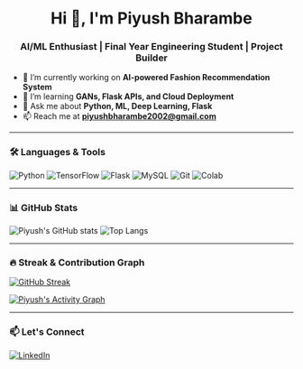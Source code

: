 <h1 align="center">Hi 👋, I'm Piyush Bharambe</h1>
<h3 align="center">AI/ML Enthusiast | Final Year Engineering Student | Project Builder</h3>

- 🔭 I’m currently working on **AI-powered Fashion Recommendation System**
- 🌱 I’m learning **GANs, Flask APIs, and Cloud Deployment**
- 💬 Ask me about **Python, ML, Deep Learning, Flask**
- 📫 Reach me at **piyushbharambe2002@gmail.com**

---

### 🛠️ Languages & Tools
![Python](https://img.shields.io/badge/-Python-3776AB?style=flat-square&logo=python&logoColor=white)
![TensorFlow](https://img.shields.io/badge/-TensorFlow-FF6F00?style=flat-square&logo=tensorflow&logoColor=white)
![Flask](https://img.shields.io/badge/-Flask-000000?style=flat-square&logo=flask)
![MySQL](https://img.shields.io/badge/-MySQL-4479A1?style=flat-square&logo=mysql&logoColor=white)
![Git](https://img.shields.io/badge/-Git-F05032?style=flat-square&logo=git&logoColor=white)
![Colab](https://img.shields.io/badge/-Colab-F9AB00?style=flat-square&logo=googlecolab&logoColor=black)

---

### 📊 GitHub Stats
![Piyush's GitHub stats](https://github-readme-stats.vercel.app/api?username=PiyushBharambe&show_icons=true&theme=radical)
![Top Langs](https://github-readme-stats.vercel.app/api/top-langs/?username=PiyushBharambe&layout=compact&theme=radical)

---

### 🔥 Streak & Contribution Graph
[![GitHub Streak](https://github-readme-streak-stats.herokuapp.com/?user=PiyushBharambe&theme=radical)](https://git.io/streak-stats)

[![Piyush's Activity Graph](https://github-readme-activity-graph.vercel.app/graph?username=PiyushBharambe&theme=dracula)](https://github.com/Ashutosh00710/github-readme-activity-graph)

---

### 📫 Let's Connect
[![LinkedIn](https://img.shields.io/badge/-LinkedIn-0077B5?style=flat-square&logo=linkedin&logoColor=white)](https://www.linkedin.com/in/piyush-bharambe/)
